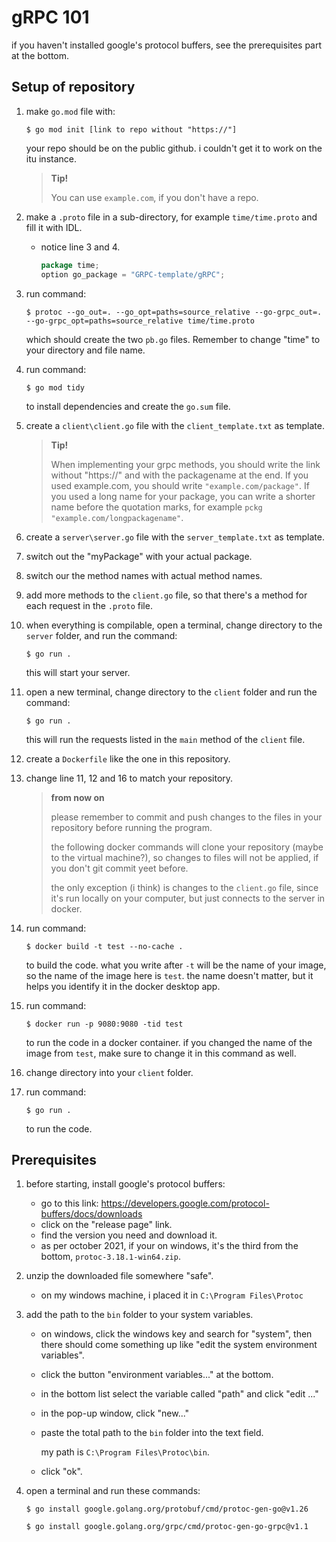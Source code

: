 # gRPC 101

if you haven't installed google's protocol buffers, see the prerequisites part at the bottom.

## Setup of repository

1. make ``go.mod`` file with:

    ``$ go mod init [link to repo without "https://"]``

    your repo should be on the public github. i couldn't get it to work on the itu instance.
    > **Tip!**
    > 
    > You can use ``example.com``, if you don't have a repo.
2. make a ``.proto`` file in a sub-directory, for example ``time/time.proto`` and fill it with IDL.
    - notice line 3 and 4.

        ```Go
        package time;
        option go_package = "GRPC-template/gRPC";
        ```
    
3. run command:

    ``$ protoc --go_out=. --go_opt=paths=source_relative --go-grpc_out=. --go-grpc_opt=paths=source_relative time/time.proto``

    which should create the two ``pb.go`` files. Remember to change "time" to your directory and file name.
4. run command:

    ``$ go mod tidy``

    to install dependencies and create the ``go.sum`` file.
5. create a ``client\client.go`` file with the ``client_template.txt`` as template.
    > **Tip!**
    >
    > When implementing your grpc methods, you should write the link without "https://" and with the packagename at the end. If you used example.com, you should write ``"example.com/package"``. If you used a long name for your package, you can write a shorter name before the quotation marks, for example ``pckg "example.com/longpackagename"``.
6. create a ``server\server.go`` file with the ``server_template.txt`` as template.
7. switch out the "myPackage" with your actual package.
8. switch our the method names with actual method names.
9. add more methods to the ``client.go`` file, so that there's a method for each request in the ``.proto`` file.
10. when everything is compilable, open a terminal, change directory to the ``server`` folder, and run the command:

    ``$ go run .``

    this will start your server.
11. open a new terminal, change directory to the ``client`` folder and run the command:

    ``$ go run .``

    this will run the requests listed in the ``main`` method of the ``client`` file.
12. create a ``Dockerfile`` like the one in this repository.
13. change line 11, 12 and 16 to match your repository.
    > **from now on**
    >
    > please remember to commit and push changes to the files in your repository before running the program.
    >
    > the following docker commands will clone your repository (maybe to the virtual machine?), so changes to files will not be applied, if you don't git commit yeet before.
    >
    > the only exception (i think) is changes to the ``client.go`` file, since it's run locally on your computer, but just connects to the server in docker.
14. run command:

    ``$ docker build -t test --no-cache .``

    to build the code. what you write after ``-t`` will be the name of your image, so the name of the image here is ``test``. the name doesn't matter, but it helps you identify it in the docker desktop app.
15. run command:

    ``$ docker run -p 9080:9080 -tid test``

    to run the code in a docker container. if you changed the name of the image from ``test``, make sure to change it in this command as well.
16. change directory into your ``client`` folder.
17. run command:

    ``$ go run .``

    to run the code.

## Prerequisites

1. before starting, install google's protocol buffers:
    - go to this link: <https://developers.google.com/protocol-buffers/docs/downloads>
    - click on the "release page" link.
    - find the version you need and download it.
    - as per october 2021, if your on windows, it's the third from the bottom, ``protoc-3.18.1-win64.zip``.
2. unzip the downloaded file somewhere "safe".
    - on my windows machine, i placed it in ``C:\Program Files\Protoc``
3. add the path to the ``bin`` folder to your system variables.
    - on windows, click the windows key and search for "system", then there should come something up like "edit the system environment variables".
    - click the button "environment variables..." at the bottom.
    - in the bottom list select the variable called "path" and click "edit ..."
    - in the pop-up window, click "new..."
    - paste the total path to the ``bin`` folder into the text field.

        my path is ``C:\Program Files\Protoc\bin``.
    - click "ok".
4. open a terminal and run these commands:

    ``$ go install google.golang.org/protobuf/cmd/protoc-gen-go@v1.26``

    ``$ go install google.golang.org/grpc/cmd/protoc-gen-go-grpc@v1.1``